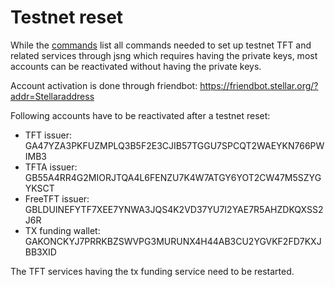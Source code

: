 # Testnet reset

While the [commands](./commands.md) list all commands needed to set up testnet TFT and related services through jsng which requires having the private keys, most accounts can be reactivated without having the private keys.

Account activation is done through friendbot: <https://friendbot.stellar.org/?addr=Stellaraddress>

Following accounts have to be reactivated after a testnet reset:

- TFT issuer: GA47YZA3PKFUZMPLQ3B5F2E3CJIB57TGGU7SPCQT2WAEYKN766PWIMB3
- TFTA issuer: GB55A4RR4G2MIORJTQA4L6FENZU7K4W7ATGY6YOT2CW47M5SZYGYKSCT
- FreeTFT issuer: GBLDUINEFYTF7XEE7YNWA3JQS4K2VD37YU7I2YAE7R5AHZDKQXSS2J6R
- TX funding wallet: GAKONCKYJ7PRRKBZSWVPG3MURUNX4H44AB3CU2YGVKF2FD7KXJBB3XID

The TFT services having the tx funding service need to be restarted.
